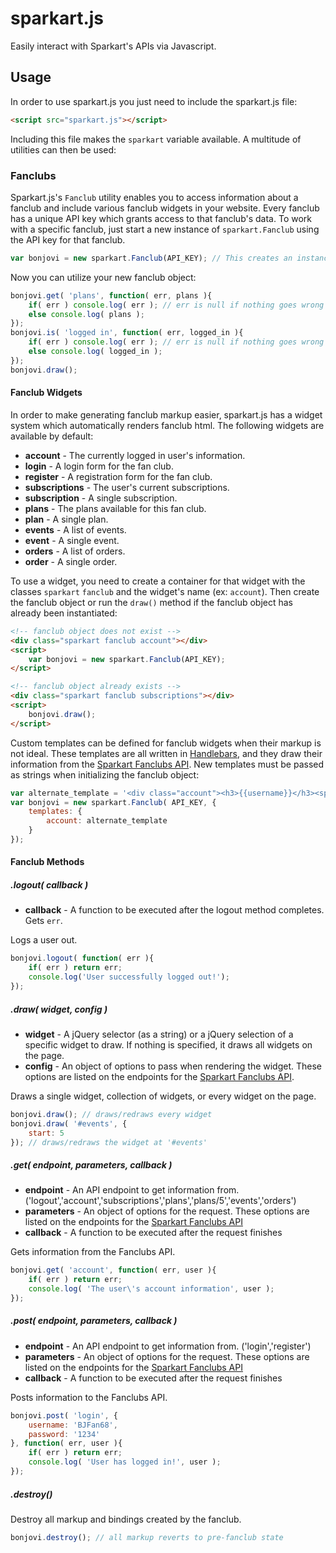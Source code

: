 # sparkart.js

Easily interact with Sparkart's APIs via Javascript.

## Usage

In order to use sparkart.js you just need to include the sparkart.js file:

```html
<script src="sparkart.js"></script>
```

Including this file makes the `sparkart` variable available. A multitude of utilities can then be used:

### Fanclubs

Sparkart.js's `Fanclub` utility enables you to access information about a fanclub and include various fanclub widgets in your website. Every fanclub has a unique API key which grants access to that fanclub's data. To work with a specific fanclub, just start a new instance of `sparkart.Fanclub` using the API key for that fanclub.

```javascript
var bonjovi = new sparkart.Fanclub(API_KEY); // This creates an instance of sparkart.Fanclub
```

Now you can utilize your new fanclub object:

```javascript
bonjovi.get( 'plans', function( err, plans ){
	if( err ) console.log( err ); // err is null if nothing goes wrong
	else console.log( plans );
});
bonjovi.is( 'logged in', function( err, logged_in ){
	if( err ) console.log( err ); // err is null if nothing goes wrong
	else console.log( logged_in );
});
bonjovi.draw();
```

#### Fanclub Widgets

In order to make generating fanclub markup easier, sparkart.js has a widget system which automatically renders fanclub html. The following widgets are available by default:

- **account** - The currently logged in user's information.
- **login** - A login form for the fan club.
- **register** - A registration form for the fan club.
- **subscriptions** - The user's current subscriptions.
- **subscription** - A single subscription.
- **plans** - The plans available for this fan club.
- **plan** - A single plan.
- **events** - A list of events.
- **event** - A single event.
- **orders** - A list of orders.
- **order** - A single order.

To use a widget, you need to create a container for that widget with the classes `sparkart` `fanclub` and the widget's name (ex: `account`). Then create the fanclub object or run the `draw()` method if the fanclub object has already been instantiated:

```html
<!-- fanclub object does not exist -->
<div class="sparkart fanclub account"></div>
<script>
	var bonjovi = new sparkart.Fanclub(API_KEY);
</script>

<!-- fanclub object already exists -->
<div class="sparkart fanclub subscriptions"></div>
<script>
	bonjovi.draw();
</script>
```

Custom templates can be defined for fanclub widgets when their markup is not ideal. These templates are all written in [Handlebars](http://handlebarsjs.com/), and they draw their information from the [Sparkart Fanclubs API](http://fanclubs.sparkart.com/developers). New templates must be passed as strings when initializing the fanclub object:

```javascript
var alternate_template = '<div class="account"><h3>{{username}}</h3><span class="email">{{email}}</span></div>';
var bonjovi = new sparkart.Fanclub( API_KEY, {
	templates: {
		account: alternate_template
	}
});
```

#### Fanclub Methods

##### .logout( callback )

- **callback** - A function to be executed after the logout method completes. Gets `err`.

Logs a user out.

```javascript
bonjovi.logout( function( err ){
	if( err ) return err;
	console.log('User successfully logged out!');
});
```

##### .draw( widget, config )

- **widget** - A jQuery selector (as a string) or a jQuery selection of a specific widget to draw. If nothing is specified, it draws all widgets on the page.
- **config** - An object of options to pass when rendering the widget. These options are listed on the endpoints for the [Sparkart Fanclubs API](http://fanclubs.sparkart.com/developers).

Draws a single widget, collection of widgets, or every widget on the page.

```javascript
bonjovi.draw(); // draws/redraws every widget
bonjovi.draw( '#events', {
	start: 5
}); // draws/redraws the widget at '#events'
```

##### .get( endpoint, parameters, callback )

- **endpoint** - An API endpoint to get information from. ('logout','account','subscriptions','plans','plans/5','events','orders')
- **parameters** - An object of options for the request. These options are listed on the endpoints for the [Sparkart Fanclubs API](http://fanclubs.sparkart.com/developers)
- **callback** - A function to be executed after the request finishes

Gets information from the Fanclubs API.

```javascript
bonjovi.get( 'account', function( err, user ){
	if( err ) return err;
	console.log( 'The user\'s account information', user );
});
```

##### .post( endpoint, parameters, callback )

- **endpoint** - An API endpoint to get information from. ('login','register')
- **parameters** - An object of options for the request. These options are listed on the endpoints for the [Sparkart Fanclubs API](http://fanclubs.sparkart.com/developers)
- **callback** - A function to be executed after the request finishes

Posts information to the Fanclubs API.

```javascript
bonjovi.post( 'login', {
	username: 'BJFan68',
	password: '1234'
}, function( err, user ){
	if( err ) return err;
	console.log( 'User has logged in!', user );
});
```

##### .destroy()

Destroy all markup and bindings created by the fanclub.

```javascript
bonjovi.destroy(); // all markup reverts to pre-fanclub state
```